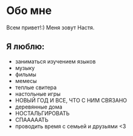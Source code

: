 # Обо мне
Всем привет!:) Меня зовут Настя. 
## Я люблю:
* заниматься изучением языков
* музыку
* фильмы 
* мемесы
* теплые свитера 
* настольные игры 
* НОВЫЙ ГОД И ВСЕ, ЧТО С НИМ СВЯЗАНО
* деревянные дома
* НОСТАЛЬГИРОВАТЬ
* СПАААААТЬ
* проводить время с семьей и друзьями <3







